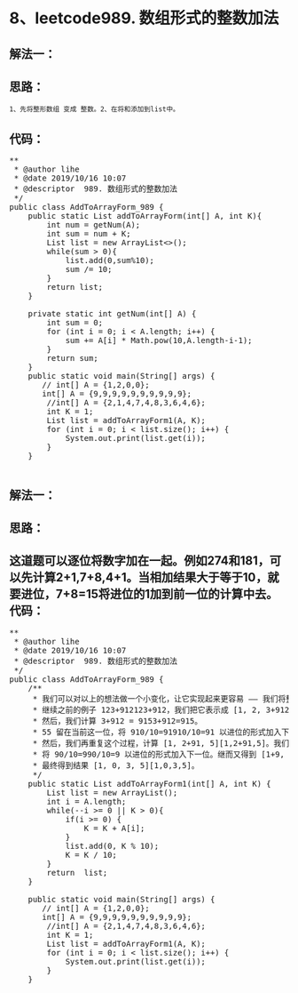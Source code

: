 8、leetcode989. 数组形式的整数加法
==
解法一：
--  
思路：
--
    1、先将整形数组 变成 整数。2、在将和添加到list中。  
代码： 
--
<pre>
**
 * @author lihe
 * @date 2019/10/16 10:07
 * @descriptor  989. 数组形式的整数加法
 */
public class AddToArrayForm_989 {
    public static List<Integer> addToArrayForm(int[] A, int K){
        int num = getNum(A);
        int sum = num + K;
        List<Integer> list = new ArrayList<>();
        while(sum > 0){
            list.add(0,sum%10);
            sum /= 10;
        }
        return list;
    }

    private static int getNum(int[] A) {
        int sum = 0;
        for (int i = 0; i < A.length; i++) {
            sum += A[i] * Math.pow(10,A.length-i-1);
        }
        return sum;
    }
    public static void main(String[] args) {
       // int[] A = {1,2,0,0};
       int[] A = {9,9,9,9,9,9,9,9,9,9};
        //int[] A = {2,1,4,7,4,8,3,6,4,6};
        int K = 1;
        List<Integer> list = addToArrayForm1(A, K);
        for (int i = 0; i < list.size(); i++) {
            System.out.print(list.get(i));
        }
    }
   </pre>
   解法一：
--  
思路：
--
   这道题可以逐位将数字加在一起。例如274和181，可以先计算2+1,7+8,4+1。当相加结果大于等于10，就要进位，7+8=15将进位的1加到前一位的计算中去。  
代码： 
--
<pre>
**
 * @author lihe
 * @date 2019/10/16 10:07
 * @descriptor  989. 数组形式的整数加法
 */
public class AddToArrayForm_989 {
    /**
     * 我们可以对以上的想法做一个小变化，让它实现起来更容易 —— 我们将整个加数加入数组表示的数的最低位。
     * 继续之前的例子 123+912123+912，我们把它表示成 [1, 2, 3+912][1,2,3+912]。
     * 然后，我们计算 3+912 = 9153+912=915。
     * 55 留在当前这一位，将 910/10=91910/10=91 以进位的形式加入下一位。
     * 然后，我们再重复这个过程，计算 [1, 2+91, 5][1,2+91,5]。我们得到 9393，33 留在当前位，
     * 将 90/10=990/10=9 以进位的形式加入下一位。继而又得到 [1+9, 3, 5][1+9,3,5]，重复这个过程之后，
     * 最终得到结果 [1, 0, 3, 5][1,0,3,5]。
     */
    public static List<Integer> addToArrayForm1(int[] A, int K) {
        List<Integer> list = new ArrayList();
        int i = A.length;
        while(--i >= 0 || K > 0){
            if(i >= 0) {
                K = K + A[i];
            }
            list.add(0, K % 10);
            K = K / 10;
        }
        return  list;
    }

    public static void main(String[] args) {
       // int[] A = {1,2,0,0};
       int[] A = {9,9,9,9,9,9,9,9,9,9};
        //int[] A = {2,1,4,7,4,8,3,6,4,6};
        int K = 1;
        List<Integer> list = addToArrayForm1(A, K);
        for (int i = 0; i < list.size(); i++) {
            System.out.print(list.get(i));
        }
    }
   </pre>
